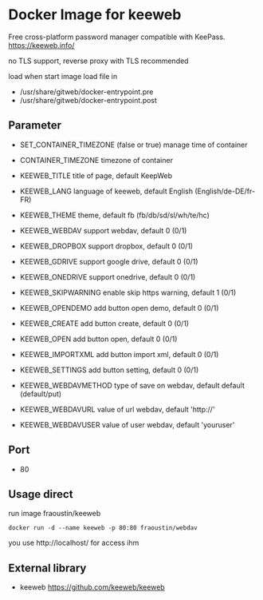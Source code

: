 # Docker Image for keeweb

Free cross-platform password manager compatible with KeePass. https://keeweb.info/

no TLS support, reverse proxy with TLS recommended

load when start image load file in

- /usr/share/gitweb/docker-entrypoint.pre
- /usr/share/gitweb/docker-entrypoint.post

## Parameter

- SET_CONTAINER_TIMEZONE (false or true) manage time of container
- CONTAINER_TIMEZONE timezone of container

- KEEWEB_TITLE title of page, default KeepWeb
- KEEWEB_LANG language of keeweb, default English (English/de-DE/fr-FR)
- KEEWEB_THEME theme, default fb (fb/db/sd/sl/wh/te/hc)
- KEEWEB_WEBDAV support webdav, default 0 (0/1)
- KEEWEB_DROPBOX support dropbox, default 0 (0/1)
- KEEWEB_GDRIVE support google drive, default 0 (0/1)
- KEEWEB_ONEDRIVE support onedrive, default 0 (0/1)
- KEEWEB_SKIPWARNING enable skip https warning, default 1 (0/1)
- KEEWEB_OPENDEMO add button open demo, default 0 (0/1)
- KEEWEB_CREATE add button create, default 0 (0/1)
- KEEWEB_OPEN add button open, default 0 (0/1)
- KEEWEB_IMPORTXML add button import xml, default 0 (0/1)
- KEEWEB_SETTINGS add button setting, default 0 (0/1)
- KEEWEB_WEBDAVMETHOD type of save on webdav, default default (default/put)
- KEEWEB_WEBDAVURL value of url webdav, default 'http://'
- KEEWEB_WEBDAVUSER value of user webdav, default 'youruser'

## Port

- 80 

## Usage direct

run image fraoustin/keeweb

    docker run -d --name keeweb -p 80:80 fraoustin/webdav

you use http://localhost/ for access ihm


## External library

- keeweb https://github.com/keeweb/keeweb


